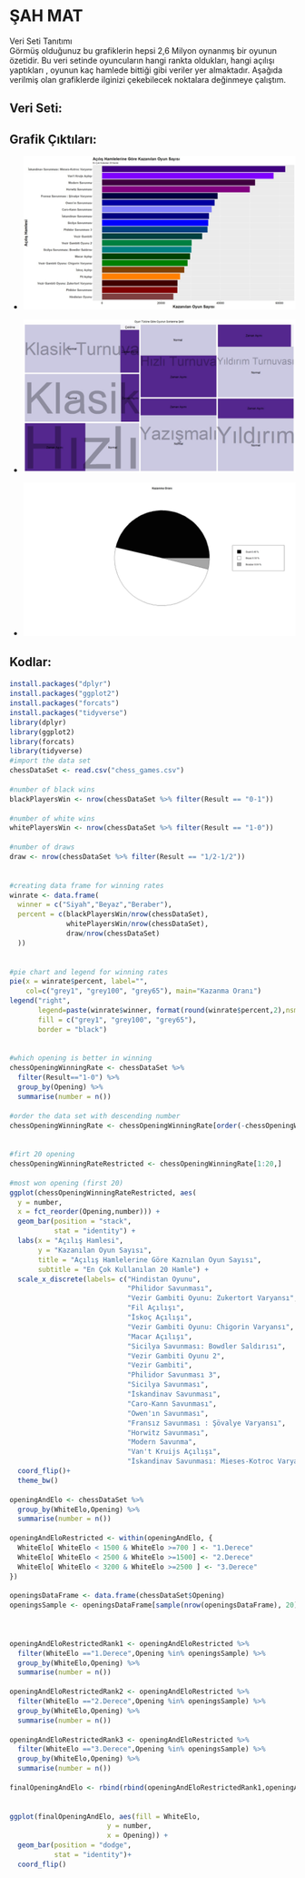 # ŞAH MAT
           
Veri Seti Tanıtımı              
Görmüş olduğunuz bu grafiklerin hepsi 2,6 Milyon oynanmış bir oyunun özetidir. Bu veri setinde oyuncuların hangi rankta oldukları, hangi açılışı yaptıkları , oyunun kaç hamlede bittiği gibi veriler yer almaktadır. Aşağıda verilmiş olan grafiklerde ilginizi çekebilecek noktalara değinmeye çalıştım.

Veri Seti:
--

Grafik Çıktıları:
--
- ![alt text](https://github.com/huseyinkayar/Veri_Gorsellestirme_Final_Odevi/blob/main/Graphics/Opening%20Win%20Rate.jpeg?raw=true)

- ![alt text](https://github.com/huseyinkayar/Veri_Gorsellestirme_Final_Odevi/blob/main/Graphics/Termination-Style.jpeg?raw=true)

- ![alt text](https://github.com/huseyinkayar/Veri_Gorsellestirme_Final_Odevi/blob/main/Graphics/White-Black%20Winning%20Rate.jpeg?raw=true)

Kodlar:
--
```r
install.packages("dplyr")
install.packages("ggplot2")
install.packages("forcats")
install.packages("tidyverse")
library(dplyr)
library(ggplot2)
library(forcats)
library(tidyverse)
#import the data set
chessDataSet <- read.csv("chess_games.csv")

#number of black wins
blackPlayersWin <- nrow(chessDataSet %>% filter(Result == "0-1"))

#number of white wins
whitePlayersWin <- nrow(chessDataSet %>% filter(Result == "1-0"))

#number of draws
draw <- nrow(chessDataSet %>% filter(Result == "1/2-1/2"))


#creating data frame for winning rates 
winrate <- data.frame(
  winner = c("Siyah","Beyaz","Beraber"),
  percent = c(blackPlayersWin/nrow(chessDataSet),
              whitePlayersWin/nrow(chessDataSet), 
              draw/nrow(chessDataSet)
  ))


#pie chart and legend for winning rates
pie(x = winrate$percent, label="", 
    col=c("grey1", "grey100", "grey65"), main="Kazanma Oranı") 
legend("right",
       legend=paste(winrate$winner, format(round(winrate$percent,2),nsmall=2), "%"),
       fill = c("grey1", "grey100", "grey65"),      
       border = "black") 


#which opening is better in winning
chessOpeningWinningRate <- chessDataSet %>% 
  filter(Result=="1-0") %>%
  group_by(Opening) %>%
  summarise(number = n())

#order the data set with descending number
chessOpeningWinningRate <- chessOpeningWinningRate[order(-chessOpeningWinningRate$number),]


#firt 20 opening
chessOpeningWinningRateRestricted <- chessOpeningWinningRate[1:20,]

#most won opening (first 20)
ggplot(chessOpeningWinningRateRestricted, aes(
  y = number, 
  x = fct_reorder(Opening,number))) + 
  geom_bar(position = "stack", 
           stat = "identity") +
  labs(x = "Açılış Hamlesi",
       y = "Kazanılan Oyun Sayısı",
       title = "Açılış Hamlelerine Göre Kaznılan Oyun Sayısı",
       subtitle = "En Çok Kullanılan 20 Hamle") +
  scale_x_discrete(labels= c("Hindistan Oyunu",
                             "Philidor Savunması",
                             "Vezir Gambiti Oyunu: Zukertort Varyansı",
                             "Fil Açılışı",
                             "İskoç Açılışı",
                             "Vezir Gambiti Oyunu: Chigorin Varyansı",
                             "Macar Açılışı",
                             "Sicilya Savunması: Bowdler Saldırısı",
                             "Vezir Gambiti Oyunu 2",
                             "Vezir Gambiti",
                             "Philidor Savunması 3",
                             "Sicilya Savunması",
                             "İskandinav Savunması",
                             "Caro-Kann Savunması",
                             "Owen'ın Savunması",
                             "Fransız Savunması : Şövalye Varyansı",
                             "Horwitz Savunması",
                             "Modern Savunma",
                             "Van't Kruijs Açılışı",
                             "İskandinav Savunması: Mieses-Kotroc Varyansı"))+
  coord_flip()+
  theme_bw()

openingAndElo <- chessDataSet %>% 
  group_by(WhiteElo,Opening) %>%
  summarise(number = n())

openingAndEloRestricted <- within(openingAndElo, {   
  WhiteElo[ WhiteElo < 1500 & WhiteElo >=700 ] <- "1.Derece"
  WhiteElo[ WhiteElo < 2500 & WhiteElo >=1500] <- "2.Derece"
  WhiteElo[ WhiteElo < 3200 & WhiteElo >=2500 ] <- "3.Derece"
})

openingsDataFrame <- data.frame(chessDataSet$Opening)
openingsSample <- openingsDataFrame[sample(nrow(openingsDataFrame), 20), ]



openingAndEloRestrictedRank1 <- openingAndEloRestricted %>%
  filter(WhiteElo =="1.Derece",Opening %in% openingsSample) %>%
  group_by(WhiteElo,Opening) %>%
  summarise(number = n())

openingAndEloRestrictedRank2 <- openingAndEloRestricted %>%
  filter(WhiteElo =="2.Derece",Opening %in% openingsSample) %>%
  group_by(WhiteElo,Opening) %>%
  summarise(number = n())

openingAndEloRestrictedRank3 <- openingAndEloRestricted %>%
  filter(WhiteElo =="3.Derece",Opening %in% openingsSample) %>%
  group_by(WhiteElo,Opening) %>%
  summarise(number = n())

finalOpeningAndElo <- rbind(rbind(openingAndEloRestrictedRank1,openingAndEloRestrictedRank2),openingAndEloRestrictedRank3)


ggplot(finalOpeningAndElo, aes(fill = WhiteElo, 
                        y = number, 
                        x = Opening)) + 
  geom_bar(position = "dodge", 
           stat = "identity")+
  coord_flip()

```
